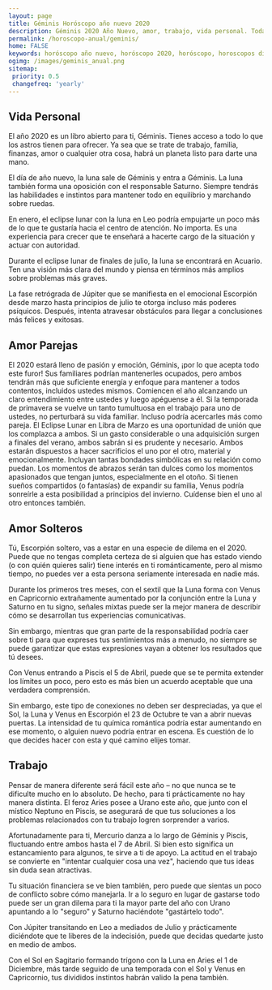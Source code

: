 ```yaml
---
layout: page
title: Géminis Horóscopo año nuevo 2020 
description: Géminis 2020 Año Nuevo, amor, trabajo, vida personal. Todas las predicciones para Géminis gratis. Disfruta este año nuevo.
permalink: /horoscopo-anual/geminis/
home: FALSE
keywords: horóscopo año nuevo, horóscopo 2020, horóscopo, horoscopos diarios gratis del dia de hoy, horóscopo diario gratis,horóscopo ano nuevo 2020, horóscopo esperanza gracia, horoscopo Géminis 2020, horoscop, horóscopos gratis, horoscopo Géminis, horoscopo Géminis 2020 gratis, Tarot, Astrologia, Zodíaco, Géminis, horoscopo gratis,tarot en femenino,videncia gratuita,horoscopos gratuitos,horóscopos, astrologia,videncia gratis
ogimg: /images/geminis_anual.png
sitemap:
 priority: 0.5
 changefreq: 'yearly'
---
```




## Vida Personal

El año 2020 es un libro abierto para ti, Géminis. Tienes acceso a todo lo que los astros tienen para ofrecer. Ya sea que se trate de trabajo, familia, finanzas, amor o cualquier otra cosa, habrá un planeta listo para darte una mano.


El día de año nuevo, la luna sale de Géminis y entra a Géminis. La luna también forma una oposición con el responsable Saturno. Siempre tendrás las habilidades e instintos para mantener todo en equilibrio y marchando sobre ruedas.


En enero, el eclipse lunar con la luna en Leo podría empujarte un poco más de lo que te gustaría hacia el centro de atención. No importa. Es una experiencia para crecer que te enseñará a hacerte cargo de la situación y actuar con autoridad.


Durante el eclipse lunar de finales de julio, la luna se encontrará en Acuario. Ten una visión más clara del mundo y piensa en términos más amplios sobre problemas más graves.


La fase retrógrada de Júpiter que se manifiesta en el emocional Escorpión desde marzo hasta principios de julio te otorga incluso más poderes psíquicos. Después, intenta atravesar obstáculos para llegar a conclusiones más felices y exitosas.


## Amor Parejas

El 2020 estará lleno de pasión y emoción, Géminis, ¡por lo que acepta todo este furor! Sus familiares podrían mantenerles ocupados, pero ambos tendrán más que suficiente energía y enfoque para mantener a todos contentos, incluidos ustedes mismos.
Comiencen el año alcanzando un claro entendimiento entre ustedes y luego apéguense a él. Si la temporada de primavera se vuelve un tanto tumultuosa en el trabajo para uno de ustedes, no perturbará su vida familiar. Incluso podría acercarles más como pareja.
El Eclipse Lunar en Libra de Marzo es una oportunidad de unión que los complazca a ambos.
Si un gasto considerable o una adquisición surgen a finales del verano, ambos  sabrán si es prudente y necesario.
Ambos estarán dispuestos a hacer sacrificios el uno por el otro, material y emocionalmente. Incluyan tantas bondades simbólicas en su relación como puedan. Los momentos de abrazos serán tan dulces como los momentos apasionados que tengan juntos, especialmente en el otoño.
Si tienen sueños compartidos (o fantasías) de expandir su familia, Venus podría sonreírle a esta posibilidad a principios del invierno. Cuídense bien el uno al otro entonces también.

## Amor Solteros

Tú, Escorpión soltero, vas a estar en una especie de dilema en el 2020. Puede que no tengas completa certeza de si alguien que has estado viendo (o con quién quieres salir) tiene interés en ti románticamente, pero al mismo tiempo, no puedes ver a esta persona seriamente interesada en nadie más.


Durante los primeros tres meses, con el sextil que la Luna forma con Venus en Capricornio extrañamente aumentado por la conjunción entre la Luna y Saturno en tu signo, señales mixtas puede ser la mejor manera de describir cómo se desarrollan tus experiencias comunicativas.


Sin embargo, mientras que gran parte de la responsabilidad podría caer sobre ti para que expreses tus sentimientos más a menudo, no siempre se puede garantizar que estas expresiones vayan a obtener los resultados que tú desees.


Con Venus entrando a Piscis el 5 de Abril, puede que se te permita extender los límites un poco, pero esto es más bien un acuerdo aceptable que una verdadera comprensión.


Sin embargo, este tipo de conexiones no deben ser despreciadas, ya que el Sol, la Luna y Venus en Escorpión el 23 de Octubre te van a abrir nuevas puertas. La intensidad de tu química romántica podría estar aumentando en ese momento, o alguien nuevo podría entrar en escena. Es cuestión de lo que decides hacer con esta y qué camino elijes tomar.


## Trabajo

Pensar de manera diferente será fácil este año – no que nunca se te dificulte mucho en lo absoluto. De hecho, para ti prácticamente no hay manera distinta. El feroz Aries posee a Urano este año, que junto con el místico Neptuno en Piscis, se asegurará de que tus soluciones a los problemas relacionados con tu trabajo logren sorprender a varios.


Afortunadamente para ti, Mercurio danza a lo largo de Géminis y Piscis, fluctuando entre ambos hasta el 7 de Abril. Si bien esto significa un estancamiento para algunos, te sirve a ti de apoyo. La actitud en el trabajo se convierte en "intentar cualquier cosa una vez", haciendo que tus ideas sin duda sean atractivas.


Tu situación financiera se ve bien también, pero puede que sientas un poco de conflicto sobre cómo manejarla. Ir a lo seguro en lugar de gastarse todo puede ser un gran dilema para ti la mayor parte del año con Urano apuntando a lo "seguro" y Saturno haciéndote "gastártelo todo".


Con Júpiter transitando en Leo a mediados de Julio y prácticamente diciéndote que te liberes de la indecisión, puede que decidas quedarte justo en medio de ambos.


Con el Sol en Sagitario formando trígono con la Luna en Aries el 1 de Diciembre, más tarde seguido de una temporada con el Sol y Venus en Capricornio, tus divididos instintos habrán valido la pena también.
